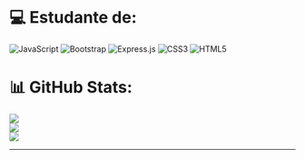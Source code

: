 
# 💻 Estudante de:
![JavaScript](https://img.shields.io/badge/javascript-%23323330.svg?style=for-the-badge&logo=javascript&logoColor=%23F7DF1E) ![Bootstrap](https://img.shields.io/badge/bootstrap-%23563D7C.svg?style=for-the-badge&logo=bootstrap&logoColor=white) ![Express.js](https://img.shields.io/badge/express.js-%23404d59.svg?style=for-the-badge&logo=express&logoColor=%2361DAFB) ![CSS3](https://img.shields.io/badge/css3-%231572B6.svg?style=for-the-badge&logo=css3&logoColor=white) ![HTML5](https://img.shields.io/badge/html5-%23E34F26.svg?style=for-the-badge&logo=html5&logoColor=white)
# 📊 GitHub Stats:
![](https://github-readme-stats.vercel.app/api?username=gabs-gabs&theme=calm&hide_border=false&include_all_commits=false&count_private=false)<br/>
![](https://github-readme-streak-stats.herokuapp.com/?user=gabs-gabs&theme=calm&hide_border=false)<br/>
![](https://github-readme-stats.vercel.app/api/top-langs/?username=gabs-gabs&theme=calm&hide_border=false&include_all_commits=false&count_private=false&layout=compact)

---

<!-- Proudly created with GPRM ( https://gprm.itsvg.in ) -->
